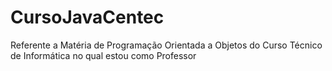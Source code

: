 # CursoJavaCentec
Referente a Matéria de Programação Orientada a Objetos do Curso Técnico de Informática no qual estou como Professor
